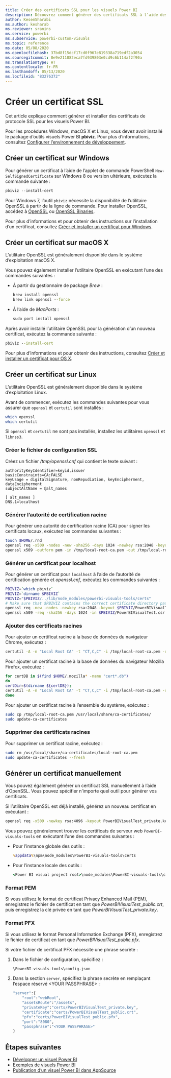```yaml
---
title: Créer des certificats SSL pour les visuels Power BI
description: Découvrez comment générer des certificats SSL à l’aide des outils visuels Power BI sur Windows, Mac ou Linux, ou manuellement.
author: KesemSharabi
ms.author: kesharab
ms.reviewer: sranins
ms.service: powerbi
ms.subservice: powerbi-custom-visuals
ms.topic: reference
ms.date: 05/08/2020
ms.openlocfilehash: 37bd8f15dcf17cd0f967e819338a719edf2a3054
ms.sourcegitcommit: 0e9e211082eca7fd939803e0cd9c6b114af2f90a
ms.translationtype: HT
ms.contentlocale: fr-FR
ms.lasthandoff: 05/13/2020
ms.locfileid: "83276372"
---
```

# <a name="create-an-ssl-certificate"></a>Créer un certificat SSL

Cet article explique comment générer et installer des certificats de protocole SSL pour les visuels Power BI.

Pour les procédures Windows, macOS X et Linux, vous devez avoir installé le package d’outils visuels Power BI **pbiviz**. Pour plus d’informations, consultez [Configurer l’environnement de développement](https://docs.microsoft.com/power-bi/developer/visuals/custom-visual-develop-tutorial#setting-up-the-developer-environment). 

## <a name="create-a-certificate-on-windows"></a>Créer un certificat sur Windows

Pour générer un certificat à l’aide de l’applet de commande PowerShell `New-SelfSignedCertificate` sur Windows 8 ou version ultérieure, exécutez la commande suivante :

```powershell
pbiviz --install-cert
```

Pour Windows 7, l’outil `pbiviz` nécessite la disponibilité de l’utilitaire OpenSSL à partir de la ligne de commande. Pour installer OpenSSL, accédez à [OpenSSL](https://www.openssl.org) ou [OpenSSL Binaries](https://wiki.openssl.org/index.php/Binaries).

Pour plus d’informations et pour obtenir des instructions sur l’installation d’un certificat, consultez [Créer et installer un certificat pour Windows](https://docs.microsoft.com/power-bi/developer/visuals/custom-visual-develop-tutorial#windows).

## <a name="create-a-certificate-on-macos-x"></a>Créer un certificat sur macOS X

L’utilitaire OpenSSL est généralement disponible dans le système d’exploitation macOS X.

Vous pouvez également installer l’utilitaire OpenSSL en exécutant l’une des commandes suivantes :

- À partir du gestionnaire de package *Brew* :
  
  ```cmd
  brew install openssl
  brew link openssl --force
  ```

- À l’aide de *MacPorts* :
  
  ```cmd
  sudo port install openssl
  ```

Après avoir installé l’utilitaire OpenSSL pour la génération d’un nouveau certificat, exécutez la commande suivante :

```cmd
pbiviz --install-cert
```

Pour plus d’informations et pour obtenir des instructions, consultez [Créer et installer un certificat pour OS X](https://docs.microsoft.com/power-bi/developer/visuals/custom-visual-develop-tutorial#osx).

## <a name="create-a-certificate-on-linux"></a>Créer un certificat sur Linux

L’utilitaire OpenSSL est généralement disponible dans le système d’exploitation Linux.

Avant de commencer, exécutez les commandes suivantes pour vous assurer que `openssl` et `certutil` sont installés :

```sh
which openssl
which certutil
```

Si `openssl` et `certutil` ne sont pas installés, installez les utilitaires `openssl` et `libnss3`.

### <a name="create-the-ssl-configuration-file"></a>Créer le fichier de configuration SSL

Créez un fichier */tmp/openssl.cnf* qui contient le texte suivant :

```
authorityKeyIdentifier=keyid,issuer
basicConstraints=CA:FALSE
keyUsage = digitalSignature, nonRepudiation, keyEncipherment, dataEncipherment
subjectAltName = @alt_names

[ alt_names ]
DNS.1=localhost
```

### <a name="generate-root-certificate-authority"></a>Générer l’autorité de certification racine

Pour générer une autorité de certification racine (CA) pour signer les certificats locaux, exécutez les commandes suivantes :

```sh
touch $HOME/.rnd
openssl req -x509 -nodes -new -sha256 -days 1024 -newkey rsa:2048 -keyout /tmp/local-root-ca.key -out /tmp/local-root-ca.pem -subj "/C=US/CN=Local Root CA/O=Local Root CA"
openssl x509 -outform pem -in /tmp/local-root-ca.pem -out /tmp/local-root-ca.crt
```

### <a name="generate-a-certificate-for-localhost"></a>Générer un certificat pour localhost 

Pour générer un certificat pour `localhost` à l’aide de l’autorité de certification générée et *openssl.cnf*, exécutez les commandes suivantes :

```sh
PBIVIZ=`which pbiviz`
PBIVIZ=`dirname $PBIVIZ`
PBIVIZ="$PBIVIZ/../lib/node_modules/powerbi-visuals-tools/certs"
# Make sure that $PBIVIZ contains the correct certificate directory path. ls $PBIVIZ should list 'blank' file.
openssl req -new -nodes -newkey rsa:2048 -keyout $PBIVIZ/PowerBIVisualTest_private.key -out $PBIVIZ/PowerBIVisualTest.csr -subj "/C=US/O=PowerBI Visuals/CN=localhost"
openssl x509 -req -sha256 -days 1024 -in $PBIVIZ/PowerBIVisualTest.csr -CA /tmp/local-root-ca.pem -CAkey /tmp/local-root-ca.key -CAcreateserial -extfile /tmp/openssl.cnf -out $PBIVIZ/PowerBIVisualTest_public.crt
```

### <a name="add-root-certificates"></a>Ajouter des certificats racines

Pour ajouter un certificat racine à la base de données du navigateur Chrome, exécutez :

```sh
certutil -A -n "Local Root CA" -t "CT,C,C" -i /tmp/local-root-ca.pem -d sql:$HOME/.pki/nssdb
```

Pour ajouter un certificat racine à la base de données du navigateur Mozilla Firefox, exécutez :

```sh
for certDB in $(find $HOME/.mozilla* -name "cert*.db")
do
certDir=$(dirname ${certDB});
certutil -A -n "Local Root CA" -t "CT,C,C" -i /tmp/local-root-ca.pem -d sql:${certDir}
done
```

Pour ajouter un certificat racine à l’ensemble du système, exécutez :

```sh
sudo cp /tmp/local-root-ca.pem /usr/local/share/ca-certificates/
sudo update-ca-certificates
```

### <a name="remove-root-certificates"></a>Supprimer des certificats racines

Pour supprimer un certificat racine, exécutez :

```sh
sudo rm /usr/local/share/ca-certificates/local-root-ca.pem
sudo update-ca-certificates --fresh
```

## <a name="generate-a-certificate-manually"></a>Générer un certificat manuellement

Vous pouvez également générer un certificat SSL manuellement à l’aide d’OpenSSL. Vous pouvez spécifier n’importe quel outil pour générer vos certificats.

Si l’utilitaire OpenSSL est déjà installé, générez un nouveau certificat en exécutant :

```cmd
openssl req -x509 -newkey rsa:4096 -keyout PowerBIVisualTest_private.key -out PowerBIVisualTest_public.crt -days 365
```

Vous pouvez généralement trouver les certificats de serveur web `PowerBI-visuals-tools` en exécutant l’une des commandes suivantes :

- Pour l’instance globale des outils :
  
  ```cmd
  %appdata%\npm\node_modules\PowerBI-visuals-tools\certs
  ```

- Pour l’instance locale des outils :
  
  ```cmd
  <Power BI visual project root>\node_modules\PowerBI-visuals-tools\certs
  ```

### <a name="pem-format"></a>Format PEM

Si vous utilisez le format de certificat Privacy Enhanced Mail (PEM), enregistrez le fichier de certificat en tant que *PowerBIVisualTest_public.crt*, puis enregistrez la clé privée en tant que *PowerBIVisualTest_private.key*.

### <a name="pfx-format"></a>Format PFX

Si vous utilisez le format Personal Information Exchange (PFX), enregistrez le fichier de certificat en tant que *PowerBIVisualTest_public.pfx*.

Si votre fichier de certificat PFX nécessite une phrase secrète :

1. Dans le fichier de configuration, spécifiez :
   
   ```cmd
   \PowerBI-visuals-tools\config.json
   ```
   
1. Dans la section `server`, spécifiez la phrase secrète en remplaçant l’espace réservé \<YOUR PASSPHRASE> :

    ```cmd
    "server":{
        "root":"webRoot",
        "assetsRoute":"/assets",
        "privateKey":"certs/PowerBIVisualTest_private.key",
        "certificate":"certs/PowerBIVisualTest_public.crt",
        "pfx":"certs/PowerBIVisualTest_public.pfx",
        "port":"8080",
        "passphrase":"<YOUR PASSPHRASE>"
    }
    ```

## <a name="next-steps"></a>Étapes suivantes
- [Développer un visuel Power BI](custom-visual-develop-tutorial.md)
- [Exemples de visuels Power BI](samples.md)
- [Publication d’un visuel Power BI dans AppSource](office-store.md)
